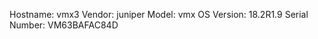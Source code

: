 Hostname:      vmx3
Vendor:        juniper
Model:         vmx
OS Version:    18.2R1.9
Serial Number:  VM63BAFAC84D
